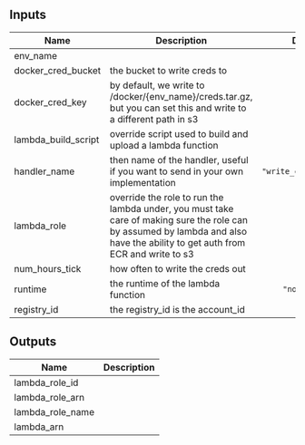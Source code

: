 
## Inputs

| Name | Description | Default | Required |
|------|-------------|:-----:|:-----:|
| env_name |  | - | yes |
| docker_cred_bucket | the bucket to write creds to | - | yes |
| docker_cred_key | by default, we write to /docker/{env_name}/creds.tar.gz, but you can set this and write to a different path in s3 | `""` | no |
| lambda_build_script | override script used to build and upload a lambda function | `""` | no |
| handler_name | then name of the handler, useful if you want to send in your own implementation | `"write_cred.handler"` | no |
| lambda_role | override the role to run the lambda under, you must take care of making sure the role can by assumed by lambda and also have the ability to get auth from ECR and write to s3 | `""` | no |
| num_hours_tick | how often to write the creds out | `4` | no |
| runtime | the runtime of the lambda function | `"nodejs4.3"` | no |
| registry_id | the registry_id is the account_id | - | yes |

## Outputs

| Name | Description |
|------|-------------|
| lambda_role_id |  |
| lambda_role_arn |  |
| lambda_role_name |  |
| lambda_arn |  |

